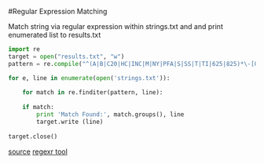 #Regular Expression Matching

Match string via regular expression within strings.txt and and print enumerated list to results.txt

```python
import re
target = open("results.txt", "w")
pattern = re.compile("^(A|B|C20|HC|INC|M|NY|PFA|S|SS|T|TI|625|825)*\-[0-9]{1,2}(0|1|M|F){1}[0-5]{1}\-[A-Z0-9]*\-?.*")

for e, line in enumerate(open('strings.txt')):
	
    for match in re.finditer(pattern, line):
	
	if match:
		print 'Match Found:', match.groups(), line 
		target.write (line)
	
target.close()
```

[source](https://docs.python.org/2/library/re.html)
[regexr tool](http://regexr.com/)